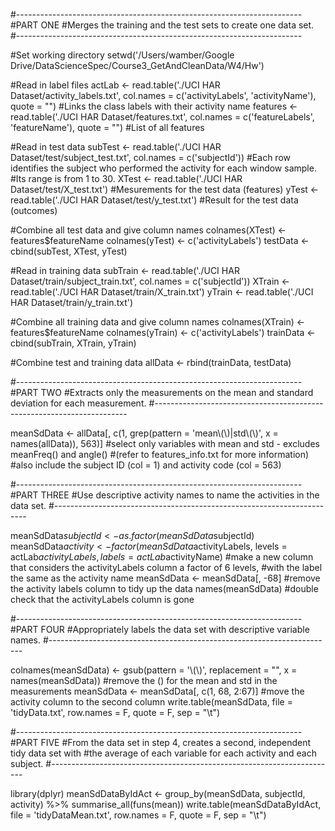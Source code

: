 #-----------------------------------------------------------------------
#PART ONE
#Merges the training and the test sets to create one data set.
#-----------------------------------------------------------------------


#Set working directory
setwd('/Users/wamber/Google Drive/DataScienceSpec/Course3_GetAndCleanData/W4/Hw')

#Read in label files
actLab <- read.table('./UCI HAR Dataset/activity_labels.txt', 
                     col.names = c('activityLabels', 'activityName'), quote = "")
  #Links the class labels with their activity name
features <- read.table('./UCI HAR Dataset/features.txt', 
                       col.names = c('featureLabels', 'featureName'), quote = "")
  #List of all features

#Read in test data
subTest <- read.table('./UCI HAR Dataset/test/subject_test.txt', col.names = c('subjectId'))
  #Each row identifies the subject who performed the activity for each window sample. 
  #Its range is from 1 to 30.
XTest <- read.table('./UCI HAR Dataset/test/X_test.txt')
  #Mesurements for the test data (features)
yTest <- read.table('./UCI HAR Dataset/test/y_test.txt')
  #Result for the test data (outcomes)

#Combine all test data and give column names
colnames(XTest) <- features$featureName
colnames(yTest) <- c('activityLabels')
testData <- cbind(subTest, XTest, yTest)

#Read in training data
subTrain <- read.table('./UCI HAR Dataset/train/subject_train.txt', col.names = c('subjectId'))
XTrain <- read.table('./UCI HAR Dataset/train/X_train.txt')
yTrain <- read.table('./UCI HAR Dataset/train/y_train.txt')

#Combine all training data and give column names
colnames(XTrain) <- features$featureName
colnames(yTrain) <- c('activityLabels')
trainData <- cbind(subTrain, XTrain, yTrain)

#Combine test and training data
allData <- rbind(trainData, testData)


#-----------------------------------------------------------------------
#PART TWO
#Extracts only the measurements on the mean and standard deviation for each measurement.
#-----------------------------------------------------------------------


meanSdData <- allData[, c(1, grep(pattern = 'mean\\(\\)|std\\(\\)', x = names(allData)), 563)]
  #select only variables with mean and std - excludes meanFreq() and angle()
  #(refer to features_info.txt for more information)
  #also include the subject ID (col = 1) and activity code (col = 563)


#-----------------------------------------------------------------------
#PART THREE
#Use descriptive activity names to name the activities in the data set.
#-----------------------------------------------------------------------

meanSdData$subjectId <- as.factor(meanSdData$subjectId)
meanSdData$activity <- factor(meanSdData$activityLabels,
                              levels = actLab$activityLabels,
                              labels = actLab$activityName)
  #make a new column that considers the activityLabels column a factor of 6 levels, 
  #with the label the same as the activity name
meanSdData <- meanSdData[, -68]
  #remove the activity labels column to tidy up the data
names(meanSdData)
  #double check that the activityLabels column is gone


#-----------------------------------------------------------------------
#PART FOUR
#Appropriately labels the data set with descriptive variable names.
#-----------------------------------------------------------------------


colnames(meanSdData) <- gsub(pattern = '\\(\\)', replacement = "", x = names(meanSdData))
  #remove the () for the mean and std in the measurements
meanSdData <- meanSdData[, c(1, 68, 2:67)]
  #move the activity column to the second column
write.table(meanSdData, file = 'tidyData.txt', row.names = F, quote = F, sep = "\t")

#-----------------------------------------------------------------------
#PART FIVE
#From the data set in step 4, creates a second, independent tidy data set with 
#the average of each variable for each activity and each subject.
#-----------------------------------------------------------------------

library(dplyr)
meanSdDataByIdAct <- group_by(meanSdData, subjectId, activity) %>% summarise_all(funs(mean))
write.table(meanSdDataByIdAct, file = 'tidyDataMean.txt', row.names = F, quote = F, sep = "\t")